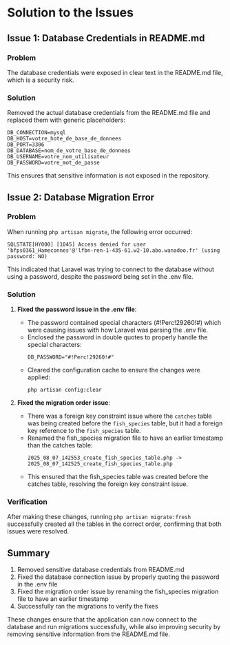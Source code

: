 # Solution to the Issues

## Issue 1: Database Credentials in README.md

### Problem
The database credentials were exposed in clear text in the README.md file, which is a security risk.

### Solution
Removed the actual database credentials from the README.md file and replaced them with generic placeholders:

```
DB_CONNECTION=mysql
DB_HOST=votre_hote_de_base_de_donnees
DB_PORT=3306
DB_DATABASE=nom_de_votre_base_de_donnees
DB_USERNAME=votre_nom_utilisateur
DB_PASSWORD=votre_mot_de_passe
```

This ensures that sensitive information is not exposed in the repository.

## Issue 2: Database Migration Error

### Problem
When running `php artisan migrate`, the following error occurred:

```
SQLSTATE[HY000] [1045] Access denied for user 'bfps0361_Hameconnes'@'lfbn-ren-1-435-61.w2-10.abo.wanadoo.fr' (using password: NO)
```

This indicated that Laravel was trying to connect to the database without using a password, despite the password being set in the .env file.

### Solution
1. **Fixed the password issue in the .env file**:
   - The password contained special characters (#!Perc!29260!#) which were causing issues with how Laravel was parsing the .env file.
   - Enclosed the password in double quotes to properly handle the special characters:
     ```
     DB_PASSWORD="#!Perc!29260!#"
     ```
   - Cleared the configuration cache to ensure the changes were applied:
     ```
     php artisan config:clear
     ```

2. **Fixed the migration order issue**:
   - There was a foreign key constraint issue where the `catches` table was being created before the `fish_species` table, but it had a foreign key reference to the `fish_species` table.
   - Renamed the fish_species migration file to have an earlier timestamp than the catches table:
     ```
     2025_08_07_142553_create_fish_species_table.php -> 2025_08_07_142525_create_fish_species_table.php
     ```
   - This ensured that the fish_species table was created before the catches table, resolving the foreign key constraint issue.

### Verification
After making these changes, running `php artisan migrate:fresh` successfully created all the tables in the correct order, confirming that both issues were resolved.

## Summary
1. Removed sensitive database credentials from README.md
2. Fixed the database connection issue by properly quoting the password in the .env file
3. Fixed the migration order issue by renaming the fish_species migration file to have an earlier timestamp
4. Successfully ran the migrations to verify the fixes

These changes ensure that the application can now connect to the database and run migrations successfully, while also improving security by removing sensitive information from the README.md file.
